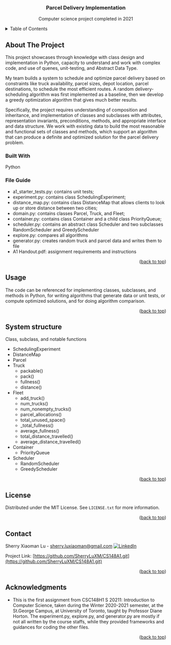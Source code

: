<div id="top"></div>


<h3 align="center"> Parcel Delivery Implementation </h3>
  <p align="center">
  Computer science project completed in 2021
  </p>
</div>


<!-- TABLE OF CONTENTS -->
<details>
  <summary>Table of Contents</summary>
  <ol>
    <li>
      <a href="#about-the-project">About The Project</a>
      <ul>
        <li><a href="#built-with">Built With</a></li>
      </ul>
    </li>
    <li><a href="#usage">Usage</a></li>
    <li><a href="#system-structure">System structure</a></li>
    <li><a href="#license">License</a></li>
    <li><a href="#contact">Contact</a></li>
    <li><a href="#acknowledgments">Acknowledgments</a></li>
  </ol>
</details>


## About The Project

This project showcases through knowledge with class design and implementation in Python, capacity to understand and work with complex code, and use of quenes, unit-testing, and Abstract Data Type. 

My team builds a system to schedule and optimize parcel delivery based on constraints like truck availability, parcel sizes, depot location, parcel destinations, to schedule the most efficient routes. A random delivery-scheduling algorithm was first implemented as a baseline, then we develop a greedy optimization algorithm that gives much better results.

Specifically, the project requires understanding of composition and inheritance, and implementation of classes and subclasses with attributes, representation invariants, preconditions, methods, and appropriate interface and data structure. We work with existing data to build the most reasonable and functional sets of classes and methods, which support an algorithm that can produce a definite and optimized solution for the parcel delivery problem.

### Built With
Python

### File Guide
* a1_starter_tests.py: contains unit tests;
* experiment.py: contains class SchedulingExperiment;
* distance_map.py: contains class DistanceMap that allows clients to look up or store distance between two cities;
* domain.py: contains classes Parcel, Truck, and Fleet;
* container.py: contains class Container and a child class PriorityQueue;
* scheduler.py: contains an abstract class Scheduler and two subclasses RandomScheduler and GreedyScheduler
* explore.py: compares all algorithms
* generator.py: creates random truck and parcel data and writes them to file 
* A1 Handout.pdf: assignment requirements and instructions


<p align="right">(<a href="#top">back to top</a>)</p>

<!-- USAGE EXAMPLES -->
## Usage

The code can be referenced for implementing classes, subclasses, and methods in Python, for writing algorithms that generate data or unit tests, or compute optimized solutions, and for doing algorithm comparison. 

<p align="right">(<a href="#top">back to top</a>)</p>


<!-- System structure -->
## System structure
Class, subclass, and notable functions
- SchedulingExperiment
- DistanceMap
- Parcel
- Truck
    - packable()
    - pack()
    - fullness()
    - distance()
- Fleet
    - add_truck()
    - num_trucks()
    - num_nonempty_trucks()
    - parcel_allocations()
    - total_unused_space()
    - \_total_fullness()
    - average_fullness()
    - total_distance_travelled()
    - average_distance_travelled()
- Container
  - PriorityQueue
- Scheduler
  - RandomScheduler
  - GreedyScheduler

<p align="right">(<a href="#top">back to top</a>)</p>

## License

Distributed under the MIT License. See `LICENSE.txt` for more information.

<p align="right">(<a href="#top">back to top</a>)</p>



<!-- CONTACT -->
## Contact

Sherry Xiaoman Lu - sherry.luxiaoman@gmail.com
[![LinkedIn][linkedin-shield]][linkedin-url]

Project Link: [https://github.com/SherryLuXM/CS148A1.git](https://github.com/SherryLuXM/CS148A1.git)

<p align="right">(<a href="#top">back to top</a>)</p>



<!-- ACKNOWLEDGMENTS -->
## Acknowledgments

* This is the first assignment from CSC148H1 S 20211: Introduction to Computer Science, taken during the Winter 2020-2021 semester, at the St.George Campus, at University of Toronto, taught by Professor Diane Horton. The experiment.py, explore.py, and generator.py are mostly if not all written by the course staffs, while they provided frameworks and guidances for coding the other files. 

<p align="right">(<a href="#top">back to top</a>)</p>



<!-- MARKDOWN LINKS & IMAGES -->
[linkedin-shield]: https://img.shields.io/badge/-LinkedIn-black.svg?style=for-the-badge&logo=linkedin&colorB=555
[linkedin-url]: https://www.linkedin.com/in/sherry-l-633854132/
